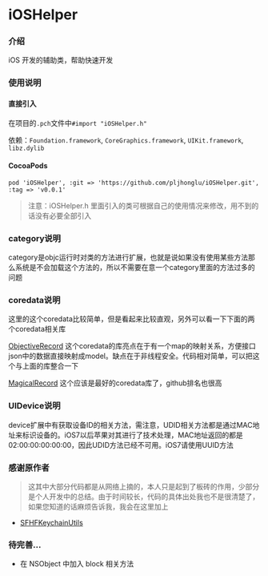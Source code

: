 iOSHelper
=========
### 介绍

iOS 开发的辅助类，帮助快速开发

### 使用说明 

#### 直接引入

在项目的`.pch`文件中`#import "iOSHelper.h"`

依赖：`Foundation.framework`, `CoreGraphics.framework`, `UIKit.framework`, `libz.dylib`

#### CocoaPods

```
pod 'iOSHelper', :git => 'https://github.com/pljhonglu/iOSHelper.git', :tag => 'v0.0.1'
```

> 注意：iOSHelper.h 里面引入的类可根据自己的使用情况来修改，用不到的话没有必要全部引入

### category说明

category是objc运行时对类的方法进行扩展，也就是说如果没有使用某些方法那么系统是不会加载这个方法的，所以不需要在意一个category里面的方法过多的问题

### coredata说明

这里的这个coredata比较简单，但是看起来比较直观，另外可以看一下下面的两个coredata相关库

[ObjectiveRecord](https://github.com/supermarin/ObjectiveRecord)
这个coredata的库亮点在于有一个map的映射关系，方便接口json中的数据直接映射成model。缺点在于非线程安全。代码相对简单，可以把这个与上面的库整合一下

[MagicalRecord](https://github.com/magicalpanda/MagicalRecord)
这个应该是最好的coredata库了，github排名也很高

### UIDevice说明

device扩展中有获取设备ID的相关方法，需注意，UDID相关方法都是通过MAC地址来标识设备的。iOS7以后苹果对其进行了技术处理，MAC地址返回的都是02:00:00:00:00:00，因此UDID方法已经不可用。iOS7请使用UUID方法

### 感谢原作者

> 这其中大部分代码都是从网络上摘的，本人只是起到了板砖的作用，少部分是个人开发中的总结。由于时间较长，代码的具体出处我也不是很清楚了，如果您知道的话麻烦告诉我，我会在这里加上

* [SFHFKeychainUtils](https://github.com/kamiro/SFHFKeychainUtils)

### 待完善...

* 在 NSObject 中加入 block 相关方法
